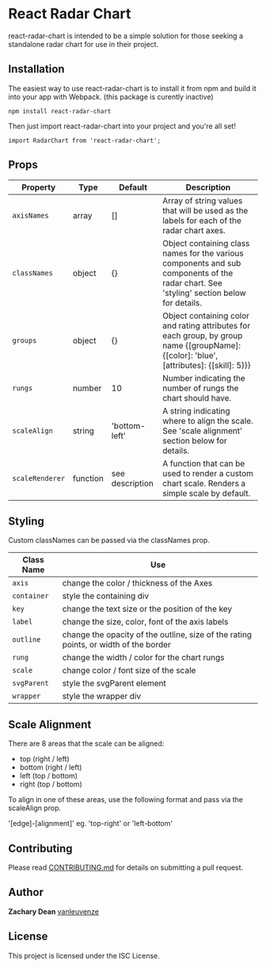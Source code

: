 # React Radar Chart

react-radar-chart is intended to be a simple solution for those seeking a standalone radar chart for use in their project.

## Installation

The easiest way to use react-radar-chart is to install it from npm and build it into your app with Webpack. (this package is curently inactive)

```
npm install react-radar-chart
```

Then just import react-radar-chart into your project and you're all set!

```
import RadarChart from 'react-radar-chart';
```

## Props

| Property       | Type            | Default 					 |Description																																																																	   |
| -------------- | --------------- | ----------------- | --------------------------------------------------------------------------------------------------------------------------------------------- |
|  `axisNames`     |  array          |  []     					 |  Array of string values that will be used as the labels for each of the radar chart axes. 																										 |
|  `classNames`    |  object         |  {}     					 |  Object containing class names for the various components and sub components of the radar chart.  See 'styling' section below for details. 	 |
|  `groups`        |  object         |  {}     					 |  Object containing color and rating attributes for each group, by group name {[groupName]: {[color]: 'blue', [attributes]: {[skill]: 5}}} 		 |
|  `rungs`         |  number         |  10     					 |  Number indicating the number of rungs the chart should have.  					 				 				 				 				 				 				 				 				 		 |
|  `scaleAlign`    |  string         |  'bottom-left'  	 |  A string indicating where to align the scale.  See 'scale alignment' section below for details. 																						 |
|  `scaleRenderer` |  function       |  see description	 |  A function that can be used to render a custom chart scale.  Renders a simple scale by default. 																						 |

## Styling

Custom classNames can be passed via the classNames prop.

| Class Name     | Use																																										|
| -------------- | -------------------------------------------------------------------------------------- |
|  `axis`     		 |  change the color / thickness of the Axes																							|
|  `container`     |  style the containing div 																															|
|  `key`          |  change the text size or the position of the key																				|
|  `label`         |  change the size, color, font of the axis labels																				|
|  `outline`       |  change the opacity of the outline, size of the rating points, or width of the border 	|
|  `rung` 				 |  change the width / color for the chart rungs																					|
|  `scale` 				 |  change color / font size of the scale 																							  |
|  `svgParent` 		 |  style the svgParent element																														|
|  `wrapper`       |  style the wrapper div																																	|

## Scale Alignment

There are 8 areas that the scale can be aligned:


* top (right / left)
* bottom (right / left)
* left (top / bottom)
* right (top / bottom)

To align in one of these areas, use the following format and pass via the scaleAlign prop.

'[edge]-[alignment]' eg. 'top-right' or 'left-bottom'


## Contributing

Please read [CONTRIBUTING.md](https://github.com/vanleuvenze/react-radar-chart/blob/master/README.md/) for details on submitting a pull request.

## Author

**Zachary Dean** [vanleuvenze](https://github.com/vanleuvenze)

## License

This project is licensed under the ISC License.
